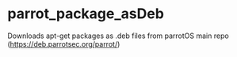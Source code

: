 # parrot_package_asDeb

Downloads apt-get packages as .deb files from parrotOS main repo (https://deb.parrotsec.org/parrot/)
